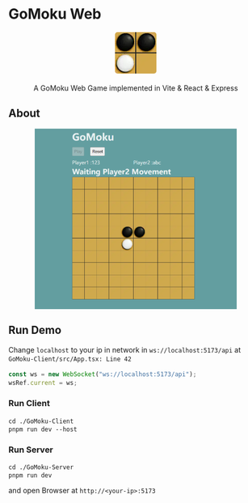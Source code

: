 # GoMoku Web

<div align="center"> 
    <div style="display:grid;grid-template-columns: repeat(2, 1fr);grid-template-rows: repeat(2, 1fr);align-content:center;justify-item:center;width:fit-content;height:fit-content;border-radius:5px;overflow:hidden;">
        <img style="border-right: 1px solid #242424;border-bottom: 1px solid #242424;" src="https://raw.githubusercontent.com/yukkodesu/GoMoku-web/main/GoMoku-Client/src/assets/blackStone.webp"/>
        <img style="border-left: 1px solid #242424;border-bottom: 1px solid #242424;" src="https://raw.githubusercontent.com/yukkodesu/GoMoku-web/main/GoMoku-Client/src/assets/blackStone.webp"/>
        <img style="border-right: 1px solid #242424;border-top: 1px solid #242424;" src="https://raw.githubusercontent.com/yukkodesu/GoMoku-web/main/GoMoku-Client/src/assets/whiteStone.webp"/>
        <img style="border-top: 1px solid #242424;border-left: 1px solid #242424;" src="https://raw.githubusercontent.com/yukkodesu/GoMoku-web/main/GoMoku-Client/src/assets/noStone.webp"/>
    </div>
    <p style="margin-top:20px;">A GoMoku Web Game implemented in Vite & React & Express </p>
</div>

## About

<div align="center">
    <img align="center" src="https://raw.githubusercontent.com/yukkodesu/GoMoku-web/main/Pics/play.png" width="400"/>
</div>


## Run Demo

Change `localhost` to your ip in network in `ws://localhost:5173/api` at `GoMoku-Client/src/App.tsx: Line 42`

```javascript
const ws = new WebSocket("ws://localhost:5173/api");
wsRef.current = ws;
```

### Run Client

```shell
cd ./GoMoku-Client
pnpm run dev --host
```

### Run Server

```shell
cd ./GoMoku-Server
pnpm run dev
```
and open Browser at `http://<your-ip>:5173`

